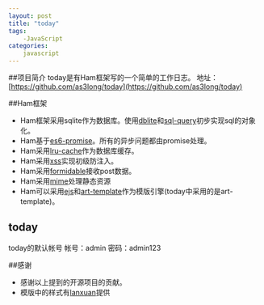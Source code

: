 ```yaml
---
layout: post
title: "today"
tags:
    -JavaScript
categories:
    javascript
---
```


##项目简介
today是有Ham框架写的一个简单的工作日志。
地址：[https://github.com/as3long/today](https://github.com/as3long/today)

##Ham框架
- Ham框架采用sqlite作为数据库。使用[dblite](https://github.com/WebReflection/dblite)和[sql-query](https://github.com/dresende/node-sql-query)初步实现sql的对象化。
- Ham基于[es6-promise](https://github.com/jakearchibald/es6-promise)。所有的异步问题都由promise处理。
- Ham采用[lru-cache](https://github.com/isaacs/node-lru-cache)作为数据库缓存。
- Ham采用[xss](https://github.com/leizongmin/js-xss)实现初级防注入。
- Ham采用[formidable](https://github.com/felixge/node-formidable)接收post数据。
- Ham采用[mime](https://github.com/broofa/node-mime)处理静态资源
- Ham可以采用[ejs](https://github.com/tj/ejs)和[art-template](https://github.com/aui/artTemplate)作为模版引擎(today中采用的是art-template)。

## today
today的默认帐号
帐号：admin 密码：admin123

##感谢
- 感谢以上提到的开源项目的贡献。
- 模版中的样式有[lanxuan](https://github.com/lanxuan)提供

